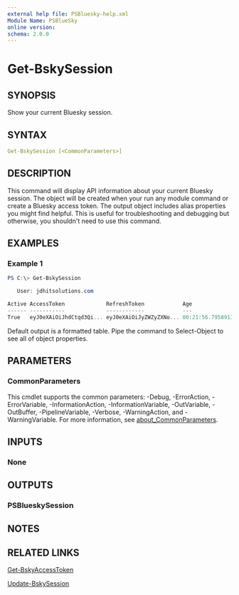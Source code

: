 ```yaml
---
external help file: PSBluesky-help.xml
Module Name: PSBlueSky
online version:
schema: 2.0.0
---
```


# Get-BskySession

## SYNOPSIS

Show your current Bluesky session.

## SYNTAX

```yaml
Get-BskySession [<CommonParameters>]
```

## DESCRIPTION

This command will display API information about your current Bluesky session. The object will be created when your run any module command or create a Bluesky access token. The output object includes alias properties you might find helpful. This is useful for troubleshooting and debugging but otherwise, you shouldn't need to use this command.

## EXAMPLES

### Example 1

```powershell
PS C:\> Get-BskySession

   User: jdhitsolutions.com

Active AccessToken             RefreshToken            Age
------ -----------             ------------            ---
True   eyJ0eXAiOiJhdCtqd3Qi... eyJ0eXAiOiJyZWZyZXNo... 00:21:56.7958913
```

Default output is a formatted table. Pipe the command to Select-Object to see all of object properties.

## PARAMETERS

### CommonParameters
This cmdlet supports the common parameters: -Debug, -ErrorAction, -ErrorVariable, -InformationAction, -InformationVariable, -OutVariable, -OutBuffer, -PipelineVariable, -Verbose, -WarningAction, and -WarningVariable. For more information, see [about_CommonParameters](http://go.microsoft.com/fwlink/?LinkID=113216).

## INPUTS

### None

## OUTPUTS

### PSBlueskySession

## NOTES

## RELATED LINKS

[Get-BskyAccessToken](Get-BskyAccessToken.md)

[Update-BskySession](Update-BskySession.md)

